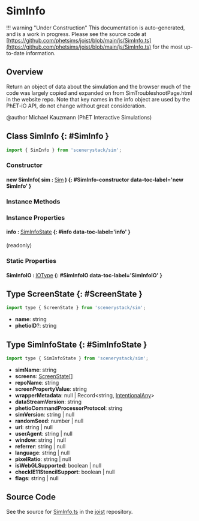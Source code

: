 # SimInfo

!!! warning "Under Construction"
    This documentation is auto-generated, and is a work in progress. Please see the source code at
    [https://github.com/phetsims/joist/blob/main/js/SimInfo.ts](https://github.com/phetsims/joist/blob/main/js/SimInfo.ts) for the most up-to-date information.

## Overview

Return an object of data about the simulation and the browser
much of the code was largely copied and expanded on from SimTroubleshootPage.html in the website repo. Note that
key names in the info object are used by the PhET-iO API, do not change without great consideration.

@author Michael Kauzmann (PhET Interactive Simulations)

## Class SimInfo {: #SimInfo }


```js
import { SimInfo } from 'scenerystack/sim';
```
### Constructor

#### new SimInfo( sim : <span style="font-weight: 400;">[Sim](../sim/Sim.md)</span> ) {: #SimInfo-constructor data-toc-label='new SimInfo' }

### Instance Methods



### Instance Properties

#### info : <span style="font-weight: 400;">[SimInfoState](../sim/SimInfo.md#SimInfoState)</span> {: #info data-toc-label='info' }

(readonly)

### Static Properties

#### SimInfoIO : <span style="font-weight: 400;">[IOType](../tandem/IOType.md)</span> {: #SimInfoIO data-toc-label='SimInfoIO' }



## Type ScreenState {: #ScreenState }


```js
import type { ScreenState } from 'scenerystack/sim';
```


- **name**: <span style="color: hsla(calc(var(--md-hue) + 180deg),80%,40%,1);">string</span>
- **phetioID**?: <span style="color: hsla(calc(var(--md-hue) + 180deg),80%,40%,1);">string</span>




## Type SimInfoState {: #SimInfoState }


```js
import type { SimInfoState } from 'scenerystack/sim';
```


- **simName**: <span style="color: hsla(calc(var(--md-hue) + 180deg),80%,40%,1);">string</span>
- **screens**: [ScreenState](../sim/SimInfo.md#ScreenState)[]
- **repoName**: <span style="color: hsla(calc(var(--md-hue) + 180deg),80%,40%,1);">string</span>
- **screenPropertyValue**: <span style="color: hsla(calc(var(--md-hue) + 180deg),80%,40%,1);">string</span>
- **wrapperMetadata**: <span style="color: hsla(calc(var(--md-hue) + 180deg),80%,40%,1);">null</span> | Record&lt;<span style="color: hsla(calc(var(--md-hue) + 180deg),80%,40%,1);">string</span>, [IntentionalAny](../phet-core/IntentionalAny.md)&gt;
- **dataStreamVersion**: <span style="color: hsla(calc(var(--md-hue) + 180deg),80%,40%,1);">string</span>
- **phetioCommandProcessorProtocol**: <span style="color: hsla(calc(var(--md-hue) + 180deg),80%,40%,1);">string</span>
- **simVersion**: <span style="color: hsla(calc(var(--md-hue) + 180deg),80%,40%,1);">string</span> | <span style="color: hsla(calc(var(--md-hue) + 180deg),80%,40%,1);">null</span>
- **randomSeed**: <span style="color: hsla(calc(var(--md-hue) + 180deg),80%,40%,1);">number</span> | <span style="color: hsla(calc(var(--md-hue) + 180deg),80%,40%,1);">null</span>
- **url**: <span style="color: hsla(calc(var(--md-hue) + 180deg),80%,40%,1);">string</span> | <span style="color: hsla(calc(var(--md-hue) + 180deg),80%,40%,1);">null</span>
- **userAgent**: <span style="color: hsla(calc(var(--md-hue) + 180deg),80%,40%,1);">string</span> | <span style="color: hsla(calc(var(--md-hue) + 180deg),80%,40%,1);">null</span>
- **window**: <span style="color: hsla(calc(var(--md-hue) + 180deg),80%,40%,1);">string</span> | <span style="color: hsla(calc(var(--md-hue) + 180deg),80%,40%,1);">null</span>
- **referrer**: <span style="color: hsla(calc(var(--md-hue) + 180deg),80%,40%,1);">string</span> | <span style="color: hsla(calc(var(--md-hue) + 180deg),80%,40%,1);">null</span>
- **language**: <span style="color: hsla(calc(var(--md-hue) + 180deg),80%,40%,1);">string</span> | <span style="color: hsla(calc(var(--md-hue) + 180deg),80%,40%,1);">null</span>
- **pixelRatio**: <span style="color: hsla(calc(var(--md-hue) + 180deg),80%,40%,1);">string</span> | <span style="color: hsla(calc(var(--md-hue) + 180deg),80%,40%,1);">null</span>
- **isWebGLSupported**: <span style="color: hsla(calc(var(--md-hue) + 180deg),80%,40%,1);">boolean</span> | <span style="color: hsla(calc(var(--md-hue) + 180deg),80%,40%,1);">null</span>
- **checkIE11StencilSupport**: <span style="color: hsla(calc(var(--md-hue) + 180deg),80%,40%,1);">boolean</span> | <span style="color: hsla(calc(var(--md-hue) + 180deg),80%,40%,1);">null</span>
- **flags**: <span style="color: hsla(calc(var(--md-hue) + 180deg),80%,40%,1);">string</span> | <span style="color: hsla(calc(var(--md-hue) + 180deg),80%,40%,1);">null</span>




## Source Code

See the source for [SimInfo.ts](https://github.com/phetsims/joist/blob/main/js/SimInfo.ts) in the [joist](https://github.com/phetsims/joist) repository.
